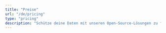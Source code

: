 ```yaml
---
title: "Preise"
url: "/de/pricing"
type: "pricing"
description: "Schütze deine Daten mit unseren Open-Source-Lösungen zu fairen Preisen. Ob für den privaten Gebrauch mit Cryptomator oder für die Teamarbeit mit Cryptomator Hub — unsere Optionen passen zu deinen Bedürfnissen, ohne versteckte Kosten."
---
```


